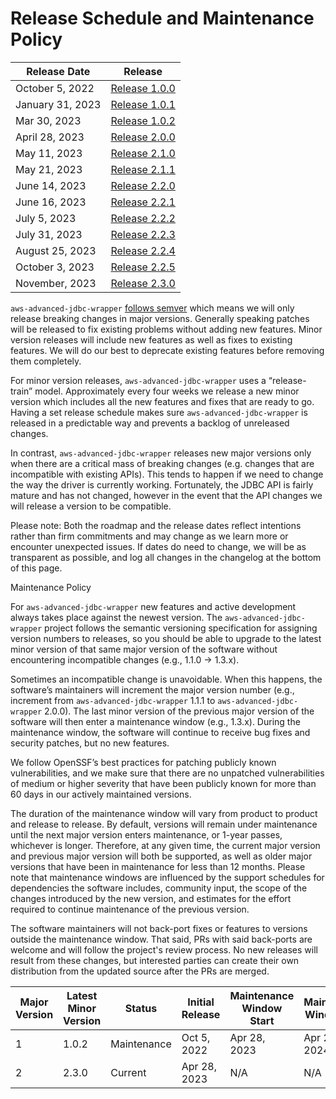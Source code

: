 # Release Schedule and Maintenance Policy

| Release Date     | Release                                                                                    |
|------------------|--------------------------------------------------------------------------------------------|
| October 5, 2022  | [Release 1.0.0](https://github.com/awslabs/`aws-advanced-jdbc-wrapper`/releases/tag/1.0.0) |  
| January 31, 2023 | [Release 1.0.1](https://github.com/awslabs/`aws-advanced-jdbc-wrapper`/releases/tag/1.0.1) | 
| Mar 30, 2023     | [Release 1.0.2](https://github.com/awslabs/`aws-advanced-jdbc-wrapper`/releases/tag/1.0.2) |
| April 28, 2023   | [Release 2.0.0](https://github.com/awslabs/`aws-advanced-jdbc-wrapper`/releases/tag/2.0.0) |  
| May 11, 2023     | [Release 2.1.0](https://github.com/awslabs/`aws-advanced-jdbc-wrapper`/releases/tag/2.1.0) |
| May 21, 2023     | [Release 2.1.1](https://github.com/awslabs/`aws-advanced-jdbc-wrapper`/releases/tag/2.1.1) |
| June 14, 2023    | [Release 2.2.0](https://github.com/awslabs/`aws-advanced-jdbc-wrapper`/releases/tag/2.2.0) |
| June 16, 2023    | [Release 2.2.1](https://github.com/awslabs/`aws-advanced-jdbc-wrapper`/releases/tag/2.2.1) |
| July 5, 2023     | [Release 2.2.2](https://github.com/awslabs/`aws-advanced-jdbc-wrapper`/releases/tag/2.2.2) |
| July 31, 2023    | [Release 2.2.3](https://github.com/awslabs/`aws-advanced-jdbc-wrapper`/releases/tag/2.2.3) |
| August 25, 2023  | [Release 2.2.4](https://github.com/awslabs/`aws-advanced-jdbc-wrapper`/releases/tag/2.2.4) |
| October 3, 2023  | [Release 2.2.5](https://github.com/awslabs/`aws-advanced-jdbc-wrapper`/releases/tag/2.2.5) |
| November, 2023   | [Release 2.3.0](https://github.com/awslabs/`aws-advanced-jdbc-wrapper`/releases/tag/2.3.0) |

``aws-advanced-jdbc-wrapper`` [follows semver](https://semver.org/#semantic-versioning-200) which means we will only
release breaking changes in major versions. Generally speaking patches will be released to fix existing problems without
adding new features. Minor version releases will include new features as well as fixes to existing features. We will do
our
best to deprecate existing features before removing them completely.

For minor version releases, `aws-advanced-jdbc-wrapper` uses a “release-train” model. Approximately every four weeks we
release a new minor version which includes all the new features and fixes that are ready to go.
Having a set release schedule makes sure ``aws-advanced-jdbc-wrapper`` is released in a predictable way and prevents a
backlog of unreleased changes.

In contrast, `aws-advanced-jdbc-wrapper` releases new major versions only when there are a critical mass of
breaking changes (e.g. changes that are incompatible with existing APIs). This tends to happen if we need to
change the way the driver is currently working. Fortunately, the JDBC API is fairly mature and has not changed, however
in the event that the API changes we will release a version to be compatible.

Please note: Both the roadmap and the release dates reflect intentions rather than firm commitments and may change
as we learn more or encounter unexpected issues. If dates do need to change, we will be as transparent as possible,
and log all changes in the changelog at the bottom of this page.

Maintenance Policy

For `aws-advanced-jdbc-wrapper` new features and active development always takes place against the newest version.
The `aws-advanced-jdbc-wrapper` project follows the semantic versioning specification for assigning version numbers
to releases, so you should be able to upgrade to the latest minor version of that same major version of the
software without encountering incompatible changes (e.g., 1.1.0 → 1.3.x).

Sometimes an incompatible change is unavoidable. When this happens, the software’s maintainers will increment
the major version number (e.g., increment from `aws-advanced-jdbc-wrapper` 1.1.1 to `aws-advanced-jdbc-wrapper` 2.0.0).
The last minor version of the previous major version of the software will then enter a maintenance window
(e.g., 1.3.x). During the maintenance window, the software will continue to receive bug fixes and security patches,
but no new features.

We follow OpenSSF’s best practices for patching publicly known vulnerabilities, and we make sure that there are
no unpatched vulnerabilities of medium or higher severity that have been publicly known for more than 60 days
in our actively maintained versions.

The duration of the maintenance window will vary from product to product and release to release.
By default, versions will remain under maintenance until the next major version enters maintenance,
or 1-year passes, whichever is longer. Therefore, at any given time, the current major version and
previous major version will both be supported, as well as older major versions that have been in maintenance
for less than 12 months. Please note that maintenance windows are influenced by the support schedules for
dependencies the software includes, community input, the scope of the changes introduced by the new version,
and estimates for the effort required to continue maintenance of the previous version.

The software maintainers will not back-port fixes or features to versions outside the maintenance window.
That said, PRs with said back-ports are welcome and will follow the project's review process.
No new releases will result from these changes, but interested parties can create their own distribution
from the updated source after the PRs are merged.

| Major Version | Latest Minor Version | Status      | Initial Release | Maintenance Window Start | Maintenance Window End |
|---------------|----------------------|-------------|-----------------|--------------------------|------------------------|
| 1             | 1.0.2                | Maintenance | Oct 5, 2022     | Apr 28, 2023             | Apr 28, 2024           | 
| 2             | 2.3.0                | Current     | Apr 28, 2023    | N/A                      | N/A                    | 
